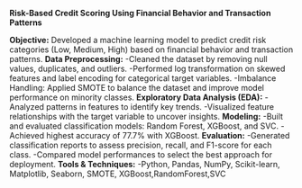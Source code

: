 **Risk-Based Credit Scoring Using Financial Behavior and Transaction Patterns**

**Objective:**
Developed a machine learning model to predict credit risk categories (Low, Medium, High) based on financial behavior and transaction patterns.
**Data Preprocessing:**
-Cleaned the dataset by removing null values, duplicates, and outliers.
-Performed log transformation on skewed features and label encoding for categorical target variables.
-Imbalance Handling: Applied SMOTE to balance the dataset and improve model performance on minority classes.
**Exploratory Data Analysis (EDA):**
-Analyzed patterns in features to identify key trends.
-Visualized feature relationships with the target variable to uncover insights.
**Modeling:**
-Built and evaluated classification models: Random Forest, XGBoost, and SVC.
-Achieved highest accuracy of 77.7% with XGBoost.
**Evaluation:**
-Generated classification reports to assess precision, recall, and F1-score for each class.
-Compared model performances to select the best approach for deployment.
**Tools & Techniques:**
-Python, Pandas, NumPy, Scikit-learn, Matplotlib, Seaborn, SMOTE, XGBoost,RandomForest,SVC
